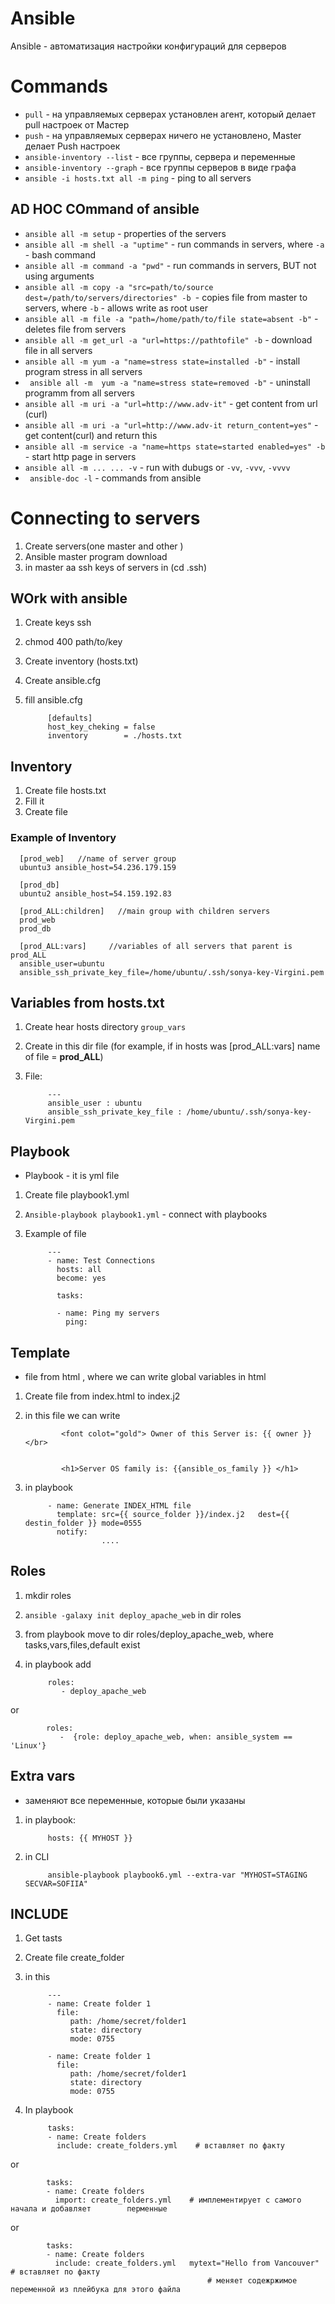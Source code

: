 # Ansible 

Ansible - автоматизация настройки конфигураций для серверов

# Commands

- ``pull``  - на управляемых серверах установлен агент, который делает pull настроек от Мастер
- ``push``  -  на управляемых серверах ничего не установлено, Master делает Push настроек
- ``ansible-inventory --list``  - все группы, сервера и переменные 
- ``ansible-inventory --graph``  - все группы серверов в виде графа
- ``ansible -i hosts.txt all -m ping``   - ping to all servers

## AD HOC COmmand of ansible

- ``ansible all -m setup``   -  properties of the servers
- ``ansible all -m shell -a "uptime"``  - run commands in servers, where ``-a`` - bash command
- ``ansible all -m command -a "pwd"`` - run commands in servers, BUT not using arguments
- ``ansible all -m copy -a "src=path/to/source dest=/path/to/servers/directories" -b ``- copies file from master to servers, where ``-b`` - allows write as root user
- `` ansible all -m file -a "path=/home/path/to/file state=absent -b" `` - deletes file from servers
- `` ansible all -m get_url -a "url=https://pathtofile" -b `` - download file in all servers
- `` ansible all -m yum -a "name=stress state=installed -b" `` - install program stress in all servers
- `` ansible all -m  yum -a "name=stress state=removed -b"`` - uninstall programm from all servers
- `` ansible all -m uri -a "url=http://www.adv-it" `` - get content from url (curl)
- `` ansible all -m uri -a "url=http://www.adv-it return_content=yes" `` -  get content(curl) and return this
- `` ansible all -m service -a "name=https state=started enabled=yes" -b `` - start http page in servers
- `` ansible all -m ... ... -v `` - run with dubugs or ``-vv``, ``-vvv``, ``-vvvv``
- `` ansible-doc -l`` - commands from ansible     



# Connecting to servers

1. Create servers(one master and other )
2. Ansible master program download
3. in master aa ssh keys of servers in (cd .ssh)



## WOrk with ansible

1. Create keys ssh 
2. chmod 400 path/to/key
3. Create inventory (hosts.txt)
4. Create ansible.cfg
5. fill ansible.cfg


            [defaults]
            host_key_cheking = false
            inventory        = ./hosts.txt

## Inventory
1. Create file hosts.txt
2. Fill it
3. Create file 

### Example of Inventory

      [prod_web]   //name of server group 
      ubuntu3 ansible_host=54.236.179.159

      [prod_db]
      ubuntu2 ansible_host=54.159.192.83

      [prod_ALL:children]   //main group with children servers
      prod_web
      prod_db

      [prod_ALL:vars]     //variables of all servers that parent is prod_ALL
      ansible_user=ubuntu
      ansible_ssh_private_key_file=/home/ubuntu/.ssh/sonya-key-Virgini.pem


## Variables from hosts.txt

1. Create hear hosts directory `group_vars` 
2. Create in this dir file  (for example, if in hosts was [prod_ALL:vars] name of file = **prod_ALL**)
3. File:

            ---
            ansible_user : ubuntu
            ansible_ssh_private_key_file : /home/ubuntu/.ssh/sonya-key-Virgini.pem

## Playbook

- Playbook - it is yml file
1. Create file playbook1.yml 
2. ``Ansible-playbook playbook1.yml`` - connect with playbooks
3. Example of file

 
            ---
            - name: Test Connections
              hosts: all
              become: yes

              tasks:

              - name: Ping my servers
                ping:

## Template

- file from html , where we can write global variables in html 

1. Create file from index.html to index.j2
2. in this file we can write

               <font colot="gold"> Owner of this Server is: {{ owner }} </br>
               
               
               <h1>Server OS family is: {{ansible_os_family }} </h1>
               
3. in playbook 

            
            - name: Generate INDEX_HTML file
              template: src={{ source_folder }}/index.j2   dest={{ destin_folder }} mode=0555
              notify: 
                        ....


## Roles

1. mkdir roles
2. ``ansible -galaxy init deploy_apache_web`` in dir roles
3. from playbook move to dir roles/deploy_apache_web, where tasks,vars,files,default exist
4. in playbook add 
            
            roles:
               - deploy_apache_web
            
  or
     
            roles:
               -  {role: deploy_apache_web, when: ansible_system == 'Linux'}
            

## Extra vars

- заменяют все переменные, которые были указаны

1. in playbook:
            
            hosts: {{ MYHOST }}
            
2. in CLI 

            ansible-playbook playbook6.yml --extra-var "MYHOST=STAGING  SECVAR=SOFIIA"   
            
            
## INCLUDE

1. Get tasts
2. Create file create_folder
3. in this 

            ---
            - name: Create folder 1
              file:
                 path: /home/secret/folder1
                 state: directory
                 mode: 0755
               
            - name: Create folder 1
              file:
                 path: /home/secret/folder1
                 state: directory
                 mode: 0755               
                 
4. In playbook 
            
            tasks: 
            - name: Create folders
              include: create_folders.yml    # вставляет по факту
or

            tasks: 
            - name: Create folders
              import: create_folders.yml    # имплементирует с самого начала и добавляет        перменные 
              
or 

            tasks: 
            - name: Create folders
              include: create_folders.yml   mytext="Hello from Vancouver"   # вставляет по факту
                                                # меняет содежржимое переменной из плейбука для этого файла
              
